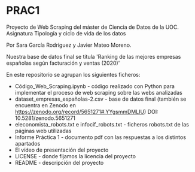 # PRAC1

Proyecto de Web Scraping del máster de Ciencia de Datos de la UOC. Asignatura Tipología y ciclo de vida de los datos

Por Sara García Rodríguez y Javier Mateo Moreno. 

Nuestra base de datos final se titula 'Ranking de las mejores empresas españolas según facturación y ventas (2020)'

En este repositorio se agrupan los siguientes ficheros:

- Código_Web_Scraping.ipynb - código realizado con Python para implementar el proceso de web scraping sobre las webs analizadas
- dataset_empresas_españolas-2.csv - base de datos final (también se encuentra en Zenodo en https://zenodo.org/record/5651271#.YYgsmmDMLIU) DOI: 10.5281/zenodo.5651271
- eleconomista_robots.txt e infocif_robots.txt - ficheros robots.txt de las páginas web utilizadas
- Informe Práctica 1 - documento pdf con las respuestas a los distintos apartados
- El vídeo de presentación del proyecto
- LICENSE - donde fijamos la licencia del proyecto
- README - descripción del proyecto
